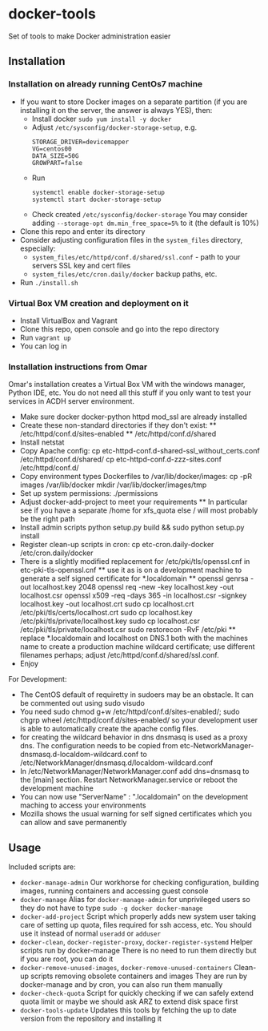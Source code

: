 # docker-tools

Set of tools to make Docker administration easier

## Installation

### Installation on already running CentOs7 machine

* If you want to store Docker images on a separate partition (if you are installing it on the server, the answer is always YES), then:
    * Install docker
      `sudo yum install -y docker`
    * Adjust `/etc/sysconfig/docker-storage-setup`, e.g.
      ```
      STORAGE_DRIVER=devicemapper
      VG=centos00
      DATA_SIZE=50G
      GROWPART=false
      ```
    * Run
      ```
      systemctl enable docker-storage-setup
      systemctl start docker-storage-setup
      ```
    * Check created `/etc/sysconfig/docker-storage`
      You may consider adding `--storage-opt dm.min_free_space=5%` to it (the default is 10%)
* Clone this repo and enter its directory
* Consider adjusting configuration files in the `system_files` directory, especially:
    * `system_files/etc/httpd/conf.d/shared/ssl.conf` - path to your servers SSL key and cert files
    * `system_files/etc/cron.daily/docker` backup paths, etc.
* Run `./install.sh`

### Virtual Box VM creation and deployment on it

* Install VirtualBox and Vagrant
* Clone this repo, open console and go into the repo directory
* Run `vagrant up`
* You can log in 

### Installation instructions from Omar

Omar's installation creates a Virtual Box VM with the windows manager, Python IDE, etc.
You do not need all this stuff if you only want to test your services in ACDH server environment.

* Make sure docker docker-python httpd mod_ssl are already installed
* Create these non-standard directories if they don't exist:
** /etc/httpd/conf.d/sites-enabled
** /etc/httpd/conf.d/shared
* Install netstat
* Copy Apache config:
  cp etc-httpd-conf.d-shared-ssl_without_certs.conf /etc/httpd/conf.d/shared/
  cp etc-httpd-conf.d-zzz-sites.conf /etc/httpd/conf.d/
* Copy environment types Dockerfiles to /var/lib/docker/images:
  cp -pR images /var/lib/docker
  mkdir /var/lib/docker/images/tmp
* Set up system permissions:
  ./permissions
* Adjust docker-add-project to meet your requirements
** In particular see if you have a separate /home for xfs_quota else / will most probably be the right path
* Install admin scripts
  python setup.py build && sudo python setup.py install
* Register clean-up scripts in cron:
  cp etc-cron.daily-docker /etc/cron.daily/docker
* There is a slightly modified replacement for /etc/pki/tls/openssl.cnf in etc-pki-tls-openssl.cnf
** use it as is on a development machine to generate a self signed certificate for *.localdomain
** openssl genrsa -out localhost.key 2048
   openssl req -new -key localhost.key -out localhost.csr
   openssl x509 -req -days 365 -in localhost.csr -signkey localhost.key -out localhost.crt
   sudo cp localhost.crt /etc/pki/tls/certs/localhost.crt
   sudo cp localhost.key /etc/pki/tls/private/localhost.key
   sudo cp localhost.csr /etc/pki/tls/private/localhost.csr
   sudo restorecon -RvF /etc/pki
** replace *.localdomain and localhost on DNS.1 both with the machines name to create a production machine
   wildcard certificate; use different filenames perhaps; adjust /etc/httpd/conf.d/shared/ssl.conf.
* Enjoy

For Development:
* The CentOS default of requiretty in sudoers may be an obstacle. It can be commented out using sudo visudo
* You need sudo chmod g+w /etc/httpd/conf.d/sites-enabled/; sudo chgrp wheel /etc/httpd/conf.d/sites-enabled/
  so your development user is able to automatically create the apache config files.
* for creating the wildcard behavior in dns dnsmasq is used as a proxy dns. The configuration needs to be copied
  from etc-NetworkManager-dnsmasq.d-localdom-wildcard.conf to /etc/NetworkManager/dnsmasq.d/localdom-wildcard.conf
* In /etc/NetworkManager/NetworkManager.conf add dns=dnsmasq to the [main] section. Restart NetworkManager.service or
  reboot the development machine
* You can now use "ServerName" : "<name>.localdomain" on the development maching to access your environments
* Mozilla shows the usual warning for self signed certificates which you can allow and save permanently

## Usage

Included scripts are:

* `docker-manage-admin`
  Our workhorse for checking configuration, building images, running containers and accessing guest console
* `docker-manage`
  Alias for `docker-manage-admin` for unprivileged users so they do not have to type `sudo -g docker docker-manage`
* `docker-add-project`
  Script which properly adds new system user taking care of setting up quota, files required for ssh access, etc.
  You should use it instead of normal `useradd` or `adduser`
* `docker-clean`, `docker-register-proxy`, `docker-register-systemd`
  Helper scripts run by docker-manage
  There is no need to run them directly but if you are root, you can do it
* `docker-remove-unused-images`, `docker-remove-unused-containers`
  Clean-up scripts removing obsolete containers and images
  They are run by docker-manage and by cron, you can also run them manually
* `docker-check-quota`
  Script for quickly checking if we can safely extend quota limit or maybe we
  should ask ARZ to extend disk space first
* `docker-tools-update`
  Updates this tools by fetching the up to date version from the repository and installing it
